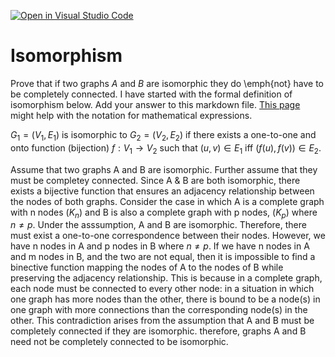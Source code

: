 [![Open in Visual Studio Code](https://classroom.github.com/assets/open-in-vscode-718a45dd9cf7e7f842a935f5ebbe5719a5e09af4491e668f4dbf3b35d5cca122.svg)](https://classroom.github.com/online_ide?assignment_repo_id=11974289&assignment_repo_type=AssignmentRepo)
# Isomorphism

Prove that if two graphs $A$ and $B$ are isomorphic they do \emph{not} have to
be completely connected. I have started with the formal definition of
isomorphism below. Add your answer to this markdown file. [This
page](https://docs.github.com/en/get-started/writing-on-github/working-with-advanced-formatting/writing-mathematical-expressions)
might help with the notation for mathematical expressions.

$G_1=(V_1 , E_1)$ is isomorphic to $G_2 = (V_2, E_2)$ if there exists a
one-to-one and onto function (bijection) $f: V_1 \rightarrow V_2$ such that $(u,v)
\in E_1$ iff $(f(u),f(v)) \in E_2$.

Assume that two graphs A and B are isomorphic. Further assume that they must be completey connected. Since A & B are both isomorphic, there exists a bijective function that ensures an adjacency relationship between the nodes of both graphs. Consider the case in which A is a complete graph with n nodes $(K_{n})$ and B is also a complete graph with p nodes, $(K_{p})$ where $n \neq p$. Under the asssumption, A and B are isomorphic. Therefore, there must exist a one-to-one correspondence between their nodes. However, we have n nodes in A and p nodes in B where $n \neq p$. If we have n nodes in A and m nodes in B, and the two are not equal, then it is impossible to find a binective function mapping the nodes of A to the nodes of B while preserving the adjacency relationship. This is because in a complete graph, each node must be connected to every other node: in a situation in which one graph has more nodes than the other, there is bound to be a node(s) in one graph with more connections than the corresponding node(s) in the other. This contradiction arises from the assumption that A and B must be completely connected if they are isomorphic. therefore, graphs A and B need not be completely connected to be isomorphic.

